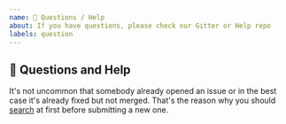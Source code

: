 ```yaml
---
name: 💬 Questions / Help
about: If you have questions, please check our Gitter or Help repo
labels: question
---
```


## 💬 Questions and Help

It's not uncommon that somebody already opened an issue or in the best case it's already fixed but not merged. That's the reason why you should [search](https://github.com/elastic/elasticsearch-specification/labels/question) at first before submitting a new one.
